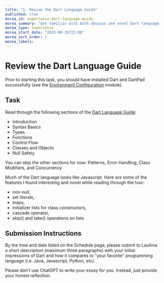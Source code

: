 ```yaml
---
title: "1. Review the Dart Language Guide"
published: true
morea_id: experience-dart-language-guide
morea_summary: "Get familiar with both obvious and novel Dart language features"
morea_type: experience
morea_start_date: "2023-08-26T23:00"
morea_sort_order: 1
morea_labels:
---
```


# Review the Dart Language Guide

Prior to starting this task, you should have installed Dart and DartPad successfully (see the [Environment Configuration](../../modules/environment-configuration) module).

## Task

Read through the following sections of the [Dart Language Guide](https://dart.dev/language):
* Introduction
* Syntax Basics
* Types
* Functions
* Control Flow
* Classes and Objects
* Null Safety

You can skip the other sections for now: Patterns, Error Handling, Class Modifiers, and Concurrency

Much of the Dart language looks like Javascript.  Here are some of the features I found interesting and novel while reading through the tour:

* non-null, 
* set literals, 
* maps, 
* initializer lists for class constructors, 
* cascade operator, 
* skip() and take() operations on lists

## Submission Instructions

By the time and date listed on the Schedule page, please submit to Laulima a short description (maximum three paragraphs) with your initial impressions of Dart and how it compares to "your favorite" programming language (i.e. Java, Javascript, Python, etc). 

Please don't use ChatGPT to write your essay for you. Instead, just provide your honest reflection.  

